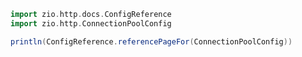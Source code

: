 ```scala mdoc:passthrough
import zio.http.docs.ConfigReference
import zio.http.ConnectionPoolConfig

println(ConfigReference.referencePageFor(ConnectionPoolConfig))
```